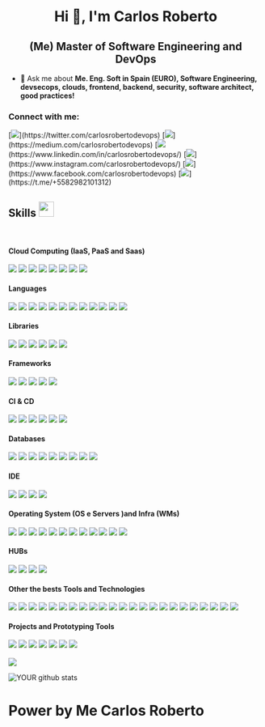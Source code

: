 <h1 align="center">Hi 👋, I'm Carlos Roberto </h1>
<h2 align="center"> (Me) Master of Software Engineering and DevOps</h3>

- 💬 Ask me about **Me. Eng. Soft in Spain (EURO), Software Engineering, devsecops, clouds, frontend, backend, security, software architect, good practices!**

<h3 align="left">Connect with me:</h3>
<span>   
[<img src="https://img.shields.io/badge/twitter-%231DA1F2.svg?&style=for-the-badge&logo=twitter&logoColor=white" />](https://twitter.com/carlosrobertodevops) 
[<img src="https://img.shields.io/badge/medium-%2312100E.svg?&style=for-the-badge&logo=medium&logoColor=white" />](https://medium.com/carlosrobertodevops)  
[<img src="https://img.shields.io/badge/linkedin-%230077B5.svg?&style=for-the-badge&logo=linkedin&logoColor=white" /> (https://www.linkedin.com/in/carlosrobertodevops/) 
[<img src = "https://img.shields.io/badge/instagram-%23E4405F.svg?&style=for-the-badge&logo=instagram&logoColor=white">](https://www.instagram.com/carlosrobertodevops/) 
[<img src = "https://img.shields.io/badge/facebook-%231877F2.svg?&style=for-the-badge&logo=facebook&logoColor=white">](https://www.facebook.com/carlosrobertodevops)
[<img src = "https://img.shields.io/badge/Telegram-00BFFF?style=for-the-badge&logo=telegram&logoColor=white">](https://t.me/+5582982101312)
</span>
<br>
   
## Skills <img src="https://media.giphy.com/media/iY8CRBdQXODJSCERIr/giphy.gif" width="30px">

<br>
<h4> Cloud Computing (IaaS, PaaS and Saas) </h4>
<span>
  <img src="https://img.shields.io/badge/AWS-563D7C?style=for-the-badge&logo=amazonaws&logoColor=white">
  <img src="https://img.shields.io/badge/AZURE-563D7C?style=for-the-badge&logo=microsoftazure&logoColor=white">
  <img src="https://img.shields.io/badge/GCP-563D7C?style=for-the-badge&logo=googlecloud&logoColor=white">
  <img src="https://img.shields.io/badge/OCP-563D7C?style=for-the-badge&logo=oracle&logoColor=white">
  <img src="https://img.shields.io/badge/IBM_CLOUD-563D7C?style=for-the-badge&logo=ibmcloud&logoColor=white">
  <img src="https://img.shields.io/badge/WMWare_Center_Server-563D7C?style=for-the-badge&logo=vmware&logoColor=white">
  <img src="https://img.shields.io/badge/Hashicorp_Cloud-563D7C?style=for-the-badge&logo=hashicorp&logoColor=white">
  <img src="https://img.shields.io/badge/Elastic_Cloud-563D7C?style=for-the-badge&logo=elasticcloud&logoColor=white">
</span>

<h4> Languages </h4>
<span> 
  <img src="https://img.shields.io/badge/JavaScript-000000?style=for-the-badge&logo=javascript&logoColor=white">
  <img src="https://img.shields.io/badge/TypeScript-000000?style=for-the-badge&logo=typescript&logoColor=white">
  <img src="https://img.shields.io/badge/Python-000000?style=for-the-badge&logo=python&logoColor=white">
  <img src="https://img.shields.io/badge/Golang-000000?style=for-the-badge&logo=go&logoColor=white"> 
  <img src="https://img.shields.io/badge/Swift-000000?style=for-the-badge&logo=swift&logoColor=white">   
  <img src="https://img.shields.io/badge/Dart-000000?style=for-the-badge&logo=dart&logoColor=white"> 
  <img src="https://img.shields.io/badge/HCL-000000?style=for-the-badge&logo=hcl&logoColor=white"> 
  <img src="https://img.shields.io/badge/YAML-000000?style=for-the-badge&logo=yaml&logoColor=white"> 
  <img src="https://img.shields.io/badge/Java-000000?style=for-the-badge&logo=java&logoColor=white">
  <img src="https://img.shields.io/badge/C%2B%2B-000000?style=for-the-badge&logo=c%2B%2B&logoColor=white">
  <img src="https://img.shields.io/badge/C-000000?style=for-the-badge&logo=c&logoColor=white">
  <img src="https://img.shields.io/badge/PHP-000000?style=for-the-badge&logo=php&logoColor=white">
</span>

<h4> Libraries </h4>
<span>
  <img src="https://img.shields.io/badge/React-4EA94B?style=for-the-badge&logo=react&logoColor=white">
  <img src="https://img.shields.io/badge/Yarn-4EA94B?style=for-the-badge&logo=yarn&logoColor=white">
  <img src="https://img.shields.io/badge/NPM-4EA94B?style=for-the-badge&logo=npm&logoColor=white">
  <img src="https://img.shields.io/badge/OH_MY_ZSH-4EA94B?style=for-the-badge&logo=ohmyzsh&logoColor=white">
  <img src="https://img.shields.io/badge/DRACULA_THEMES-4EA94B?style=for-the-badge&logo=testinglibrary&logoColor=white">
  <img src="https://img.shields.io/badge/asdf-4EA94B?style=for-the-badge&logo=testinglibrary&logoColor=white">
</span>

<h4> Frameworks </h4>
<span>
  <img src="https://img.shields.io/badge/Next.js-07405E?style=for-the-badge&logo=next.js&logoColor=white">
  <img src="https://img.shields.io/badge/Nestjs-07405E?style=for-the-badge&logo=nestjs&logoColor=white">
  <img src="https://img.shields.io/badge/GraphQL-07405E?style=for-the-badge&logo=graphql&logoColor=white">
  <img src="https://img.shields.io/badge/Serverless_Framework-07405E?style=for-the-badge&logo=serverless&logoColor=white">
  <img src="https://img.shields.io/badge/Bootstrap-07405E?style=for-the-badge&logo=bootstrap&logoColor=white">
</span>

<h4> CI & CD </h4>
<span>
  <img src="https://img.shields.io/badge/Jenkins-9400D3?style=for-the-badge&logo=jenkins&logoColor=white">
  <img src="https://img.shields.io/badge/Travis_CI-9400D3?style=for-the-badge&logo=travis&logoColor=white">
  <img src="https://img.shields.io/badge/Gitlab_CI-9400D3?style=for-the-badge&logo=gitlab&logoColor=white">
  <img src="https://img.shields.io/badge/GitHub_Actions-9400D3?style=for-the-badge&logo=githubactions&logoColor=white">
  <img src="https://img.shields.io/badge/Bitbucket_Pipelines-9400D3?style=for-the-badge&logo=bitbucket&logoColor=white">
  <img src="https://img.shields.io/badge/AWS_CodePipeline-9400D3?style=for-the-badge&logo=amazonaws&logoColor=white">
</span>

<h4> Databases </h4>
<span>
  <img src="https://img.shields.io/badge/Oracle-FCC624?style=for-the-badge&logo=oracle&logoColor=black">
  <img src="https://img.shields.io/badge/SQL_SERVER-FCC624?style=for-the-badge&logo=sqlserver&logoColor=black">
  <img src="https://img.shields.io/badge/MongoDB-FCC624?style=for-the-badge&logo=mongodb&logoColor=black">
  <img src="https://img.shields.io/badge/Firebase-FCC624?style=for-the-badge&logo=firebase&logoColor=black">
  <img src="https://img.shields.io/badge/Cassandra-FCC624?style=for-the-badge&logo=apachecassandra&logoColor=black">
  <img src="https://img.shields.io/badge/PostgreSQL-FCC624?style=for-the-badge&logo=postgresql&logoColor=black">
  <img src="https://img.shields.io/badge/AWS_DynamoDB-FCC624?style=for-the-badge&logo=amazondynamodb&logoColor=black">
  <img src="https://img.shields.io/badge/AWS_RDS-FCC624?style=for-the-badge&logo=amazonrds&logoColor=black">
  <img src="https://img.shields.io/badge/Redis-FCC624?style=for-the-badge&logo=redis&logoColor=black">
</span>

<h4> IDE </h4>
<span>
<img src="https://img.shields.io/badge/Visual_Studio-0078D4?style=for-the-badge&logo=visual%20studio&logoColor=white">
<img src="https://img.shields.io/badge/VS_Code-0078D4?style=for-the-badge&logo=visual%20studio%20code&logoColor=white">
<img src="https://img.shields.io/badge/xCode-0078D4?style=for-the-badge&logo=xcode&logoColor=white">
<img src="https://img.shields.io/badge/Git_Pod-0078D4?style=for-the-badge&logo=gitpod&logoColor=white">

<h4> Operating System (OS e Servers )and Infra (WMs) </h4>
<span>
  <img src="https://img.shields.io/badge/MacOS-FFFFFF?style=for-the-badge&logo=apple&logoColor=black">
  <img src="https://img.shields.io/badge/Linux-FFFFFF?style=for-the-badge&logo=linux&logoColor=black">
  <img src="https://img.shields.io/badge/RedHat_CoreOS-FFFFFF?style=for-the-badge&logo=redhat&logoColor=black">
  <img src="https://img.shields.io/badge/Fedora_CoreOS-FFFFFF?style=for-the-badge&logo=fedora&logoColor=black">
  <img src="https://img.shields.io/badge/CentOS-FFFFFF?style=for-the-badge&logo=centos&logoColor=black">
  <img src="https://img.shields.io/badge/Windows-FFFFFF?style=for-the-badge&logo=windows&logoColor=black">
  <img src="https://img.shields.io/badge/VMWare_vCenter-FFFFFF?style=for-the-badge&logo=vmware&logoColor=black">
  <img src="https://img.shields.io/badge/VMWare_vSphere-FFFFFF?style=for-the-badge&logo=vmware&logoColor=black">
  <img src="https://img.shields.io/badge/VMWare_ESXi-FFFFFF?style=for-the-badge&logo=vmware&logoColor=black">
  <img src="https://img.shields.io/badge/VirtualBox-FFFFFF?style=for-the-badge&logo=virtualbox&logoColor=black">
  <img src="https://img.shields.io/badge/oVirt-FFFFFF?style=for-the-badge&logo=virtualbox&logoColor=black">
  <img src="https://img.shields.io/badge/Hyper_V-FFFFFF?style=for-the-badge&logo=virtualbox&logoColor=black">
</span>
  
<h4> HUBs </h4>
<span>
  <img src="https://img.shields.io/badge/Docker_HUB-F05032?style=for-the-badge&logo=docker&logoColor=white">
  <img src="https://img.shields.io/badge/Git_Lab-F05032?style=for-the-badge&logo=gitlab&logoColor=white">
  <img src="https://img.shields.io/badge/Git_HUB-F05032?style=for-the-badge&logo=github&logoColor=white">
  <img src="https://img.shields.io/badge/Bitbucket-F05032?style=for-the-badge&logo=bitbucket&logoColor=white">
</span>
  
<h4> Other the bests Tools and Technologies </h4>
<span>
  <img src="https://img.shields.io/badge/VMware-778899?style=for-the-badge&logo=vmware&logoColor=black">
  <img src="https://img.shields.io/badge/RedHat_Open_Shift-778899?style=for-the-badge&logo=redhatopenshift&logoColor=black">
  <img src="https://img.shields.io/badge/OKD-778899?style=for-the-badge&logo=redhatopenshift&logoColor=black">
  <img src="https://img.shields.io/badge/Rancher-778899?style=for-the-badge&logo=rancher&logoColor=black">
  <img src="https://img.shields.io/badge/Docker-778899?style=for-the-badge&logo=docker&logoColor=black">
  <img src="https://img.shields.io/badge/Docker-778899?style=for-the-badge&logo=docker&logoColor=black">
  <img src="https://img.shields.io/badge/Composer-778899?style=for-the-badge&logo=composer&logoColor=black">
  <img src="https://img.shields.io/badge/Ansible-778899?style=for-the-badge&logo=ansible&logoColor=black">
  <img src="https://img.shields.io/badge/PodMan-778899?style=for-the-badge&logo=podman&logoColor=black">
  <img src="https://img.shields.io/badge/Terraform-778899?style=for-the-badge&logo=terraform&logoColor=black">
  <img src="https://img.shields.io/badge/Vagrant-778899?style=for-the-badge&logo=vagrant&logoColor=black">
  <img src="https://img.shields.io/badge/Packer-778899?style=for-the-badge&logo=packer&logoColor=black">
  <img src="https://img.shields.io/badge/Vault-778899?style=for-the-badge&logo=vault&logoColor=black">
  <img src="https://img.shields.io/badge/Apache_Kafka-5E5C5C?style=for-the-badge&logo=apachekafka&logoColor=white">
  <img src="https://img.shields.io/badge/Rabbit_MQ-5E5C5C?style=for-the-badge&logo=rabbitmq&logoColor=white">
  <img src="https://img.shields.io/badge/Elastic_Stack-5E5C5C?style=for-the-badge&logo=elasticstack&logoColor=white">
  <img src="https://img.shields.io/badge/Prometheus-5E5C5C?style=for-the-badge&logo=prometheus&logoColor=white">
  <img src="https://img.shields.io/badge/Postman-5E5C5C?style=for-the-badge&logo=postman&logoColor=white">
  <img src="https://img.shields.io/badge/Shell_Script-5E5C5C?style=for-the-badge&logo=gnu-bash&logoColor=white">
  <img src="https://img.shields.io/badge/json-5E5C5C?style=for-the-badge&logo=json&logoColor=white">
  <img src="https://img.shields.io/badge/React_Router-5E5C5C?style=for-the-badge&logo=react-router&logoColor=white">
  <img src="https://img.shields.io/badge/styled--components-5E5C5C?style=for-the-badge&logo=styled-components&logoColor=white">
  <img src="https://img.shields.io/badge/Font_Awesome-5E5C5C?style=for-the-badge&logo=fontawesome&logoColor=white">
</span>
  
<h4> Projects and Prototyping Tools </h4>
<span>
  <img src="https://img.shields.io/badge/MS_Visio-9370DB?style=for-the-badge&logo=microsoftvisio&logoColor=white">
  <img src="https://img.shields.io/badge/MS_Project-9370DB?style=for-the-badge&logo=microsoftproject&logoColor=white">
  <img src="https://img.shields.io/badge/Figma-9370DB?style=for-the-badge&logo=figma&logoColor=white">
  <img src="https://img.shields.io/badge/Adobe_XD-9370DB?style=for-the-badge&logo=adobexd&logoColor=white"> 
  <img src="https://img.shields.io/badge/Lucidchart-9370DB?style=for-the-badge&logo=lucidchart&logoColor=white">
  <img src="https://img.shields.io/badge/Draw.io-9370DB?style=for-the-badge&logo=draw.io&logoColor=white">
  <img src="https://img.shields.io/badge/Cisco_Packet_Tracker-9370DB?style=for-the-badge&logo=cisco&logoColor=white">
</span>
<br>
<br>
  
<img src="https://github.com/pr2tik1/pr2tik1/blob/master/IMAGE-NAME">


![YOUR github stats](https://github-readme-stats.vercel.app/api?username=carlosrobertodevops)


# Power by **__Me Carlos Roberto__**
